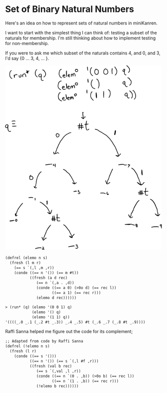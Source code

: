 # Set of Binary Natural Numbers

Here's an idea on how to represent sets of natural numbers in miniKanren.

I want to start with the simplest thing I can think of: testing a subset of the naturals for membership. I'm still thinking about how to implement testing for non-membership.

If you were to ask me which subset of the naturals contains 4, and 0, and 3, I'd say {0 ... 3, 4, ... }.

![Picture](img/relational-natset.png)

```minikanren
(defrel (elemo n s)
  (fresh (l m r)
    (== s `(,l ,m ,r))
    (conde ((== n '()) (== m #t))
           ((fresh (a d rec)
              (== n `(,a . ,d))
              (conde ((== a 0) (>0o d) (== rec l))
                     ((== a 1) (== rec r)))
              (elemo d rec))))))
```

```
> (run* (q) (elemo '(0 0 1) q)
            (elemo '() q)
            (elemo '(1 1) q))
'((((_.0 _.1 (_.2 #t _.3)) _.4 _.5) #t (_.6 _.7 (_.8 #t _.9))))
``` 

Raffi Sanna helped me figure out the code for its complement;

```minikanren
;; Adapted from code by Raffi Sanna
(defrel (!elemo n s)
  (fresh (l r)
    (conde ((== s '()))
           ((== n '()) (== s `(,l #f ,r)))
           ((fresh (val b rec)
              (== s `(,val ,l ,r))
              (conde ((== n `(0 . ,b)) (>0o b) (== rec l))
                     ((== n `(1 . ,b)) (== rec r)))
              (!elemo b rec))))))
```
